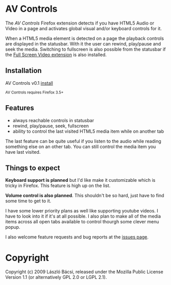 # AV Controls

The *AV Controls* Firefox extension detects if you have HTML5 Audio or Video in a page and activates global visual and/or keyboard controls for it.

When a HTML5 media element is detected on a page the playback controls are displayed in the statusbar. With it the user can rewind, play/pause and seek the media. Switching to fullscreen is also possible from the statusbar if the [Full Screen Video extension][1] is also installed.

[1]: https://addons.mozilla.org/en-US/firefox/addon/12576

## Installation

AV Controls v0.1 [install](http://icanscale.com/av_controls/release/av_controls-0.1.xpi)

<small>AV Controls requires Firefox 3.5+</small>

## Features

* always reachable controls in statusbar
* rewind, play/pause, seek, fullscreen
* ability to control the last visited HTML5 media item while on another tab

The last feature can be quite useful if you listen to the audio while reading something else on an other tab. You can still control the media item you have last visited.

## Things to expect

**Keyboard support is planned** but I'd like make it customizable which is tricky in Firefox. This feature is high up on the list.

**Volume control is also planned**. This shouldn't be so hard, just have to find some time to get to it.

I have some lower priority plans as well like supporting youtube videos. I have to look into it if it's at all possible. I also plan to make all of the media items across all open tabs available to control thourgh some clever menu popup.

I also welcome feature requests and bug reports at the [issues page](issues).

# Copyright

Copyright (c) 2009 László Bácsi, released under the Mozilla Public License Version 1.1 (or alternatively GPL 2.0 or LGPL 2.1).
